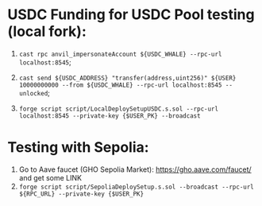 # USDC Funding for USDC Pool testing (local fork):

1. `cast rpc anvil_impersonateAccount ${USDC_WHALE} --rpc-url localhost:8545`;

2. `cast send ${USDC_ADDRESS} "transfer(address,uint256)" ${USER} 10000000000 --from ${USDC_WHALE} --rpc-url localhost:8545 --unlocked`;

3. `forge script script/LocalDeploySetupUSDC.s.sol --rpc-url localhost:8545 --private-key {$USER_PK} --broadcast`

# Testing with Sepolia:

1. Go to Aave faucet (GHO Sepolia Market): https://gho.aave.com/faucet/ and get some LINK
2. `forge script script/SepoliaDeploySetup.s.sol --broadcast --rpc-url ${RPC_URL} --private-key {$USER_PK}`

